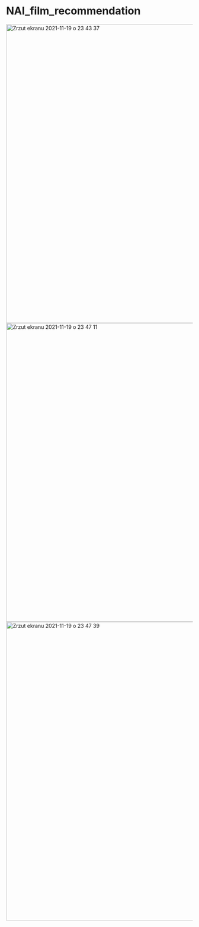 # NAI_film_recommendation
<img width="804" alt="Zrzut ekranu 2021-11-19 o 23 43 37" src="https://user-images.githubusercontent.com/47918301/142700817-4ffe94a7-d0de-40b4-9a4b-1448151f3cc2.png">
<img width="804" alt="Zrzut ekranu 2021-11-19 o 23 47 11" src="https://user-images.githubusercontent.com/47918301/142700864-476c0036-d61f-4867-9bec-8e3b452bedf9.png">
<img width="804" alt="Zrzut ekranu 2021-11-19 o 23 47 39" src="https://user-images.githubusercontent.com/47918301/142700903-ea6e7c14-48a6-42a2-8c54-3d0c94f4bbcc.png">
